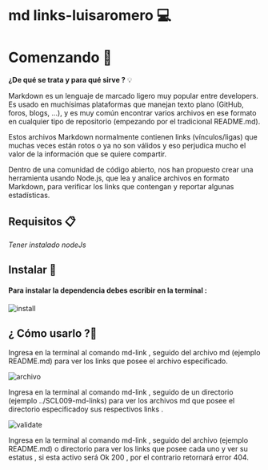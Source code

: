 # md links-luisaromero 💻




# Comenzando 🚀

**¿De qué se trata y para qué sirve ?**   💡

Markdown es un lenguaje de marcado ligero muy popular entre developers. Es usado en muchísimas plataformas que manejan texto plano (GitHub, foros, blogs, ...), y es muy común encontrar varios archivos en ese formato en cualquier tipo de repositorio (empezando por el tradicional README.md).

Estos archivos Markdown normalmente contienen links (vínculos/ligas) que muchas veces están rotos o ya no son válidos y eso perjudica mucho el valor de la información que se quiere compartir.

Dentro de una comunidad de código abierto, nos han propuesto crear una herramienta usando Node.js, que lea y analice archivos en formato Markdown, para verificar los links que contengan y reportar algunas estadísticas.


## Requisitos 📋

*Tener instalado nodeJs*


## Instalar 🔧

#### Para instalar la dependencia debes escribir en la terminal :


![install](https://img.fenixzone.net/i/6YNK4fP.png)


## ¿ Cómo usarlo ?🧐

 Ingresa en la terminal al comando md-link , seguido del archivo md (ejemplo README.md) para ver los links que posee el archivo especificado.

 
![archivo](https://img.fenixzone.net/i/p9TqYPe.png)



Ingresa en la terminal al comando md-link , seguido de un directorio (ejemplo ../SCL009-md-links) para ver los archivos md que posee el directorio especificadoy sus respectivos links .



![validate](https://img.fenixzone.net/i/4EZFsNf.png)

Ingresa en la terminal al comando md-link , seguido del archivo (ejemplo README.md) o directorio para ver los links que posee cada uno y ver su estatus , si esta activo será  Ok 200 , por el contrario retornará error 404.